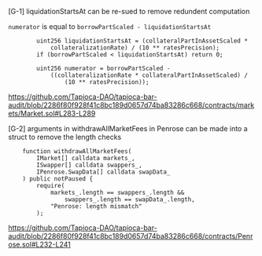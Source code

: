 [G-1] liquidationStartsAt can be re-sued to remove redundent computation

`numerator` is equal to `borrowPartScaled - liquidationStartsAt`
```solidity
        uint256 liquidationStartsAt = (collateralPartInAssetScaled *
            collateralizationRate) / (10 ** ratesPrecision);
        if (borrowPartScaled < liquidationStartsAt) return 0;

        uint256 numerator = borrowPartScaled -
            ((collateralizationRate * collateralPartInAssetScaled) /
                (10 ** ratesPrecision));
```
https://github.com/Tapioca-DAO/tapioca-bar-audit/blob/2286f80f928f41c8bc189d0657d74ba83286c668/contracts/markets/Market.sol#L283-L289

[G-2] arguments in withdrawAllMarketFees in Penrose can be made into a struct to remove the length checks

```solidity
    function withdrawAllMarketFees(
        IMarket[] calldata markets_,
        ISwapper[] calldata swappers_,
        IPenrose.SwapData[] calldata swapData_
    ) public notPaused {
        require(
            markets_.length == swappers_.length &&
                swappers_.length == swapData_.length,
            "Penrose: length mismatch"
        );
```
https://github.com/Tapioca-DAO/tapioca-bar-audit/blob/2286f80f928f41c8bc189d0657d74ba83286c668/contracts/Penrose.sol#L232-L241